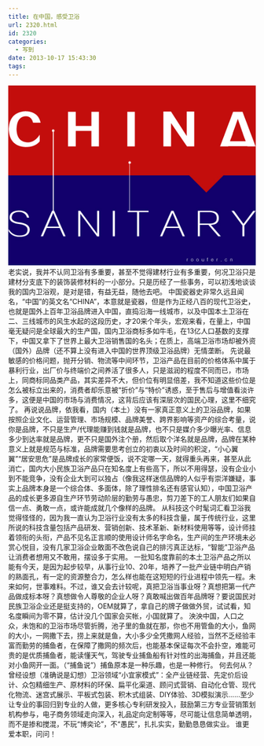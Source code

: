 ```yaml
---
title: 在中国，感受卫浴
url: 2320.html
id: 2320
categories:
  - 写到
date: 2013-10-17 15:43:30
tags:
---
```


[![](/images/uploads/2013/10/中国卫浴.jpg "中国卫浴")](/images/uploads/2013/10/中国卫浴.jpg)老实说，我并不认同卫浴有多重要，甚至不觉得建材行业有多重要，何况卫浴只是建材分支底下的装饰装修材料的一小部分。只是历经了一些事务，可以初浅地谈谈我的国内卫浴观，是对是错，有益无益，随他去吧。 中国瓷器史非常久远且闻名，“中国”的英文名“CHINA”，本意就是瓷器，但是作为正经八百的现代卫浴史，也就是国外上百年卫浴品牌进入中国，直捣沿海一线城市，以及中国本土卫浴在二、三线城市的风生水起的这段历史，才20来个年头，宏观来看，在量上，中国毫无疑问是全球最大的生产国，国内卫浴商标多如牛毛，在13亿人口基数的支撑下，中国又拿下了世界上最大卫浴销售国的名头；在质上，高端卫浴市场却被外资（国外）品牌（还不算上没有进入中国的世界顶级卫浴品牌）无情垄断。 先说最敏感的价格问题，抛开分销、物流等中间环节，卫浴产品在目前的价格体系中属于暴利行业，出厂价与终端价之间养活了很多人，只是滋润的程度不同而已，市场上，同商标同品类产品，其实差异不大，但价位有明显倍差，我不知道这些价位是怎么被标立出来的，消费者却乐意被“折价”与“特价”诱惑，至于售后与增值看淡许多，这便是中国的市场与消费情况，这背后应该有深层次的国民心理，这里不细究了。 再说说品牌，依我看，国内（本土）没有一家真正意义上的卫浴品牌，如果按照企业文化、运营管理、市场规模、品牌美誉、跨界影响等资产的综合考量，说你是品牌，不只是生产/代理能赚到钱就是品牌，也不只是媒介多少曝光率、信息多少到达率就是品牌，更不只是国外注个册，然后取个洋名就是品牌，品牌在某种意义上就是规范与标准，品牌需要思考创立的初衷以及时间的积淀，“小心翼翼”“居安思危”是品牌成长的家常便饭，说不定哪一天，就得重头再来，甚至从此消亡，国内大小民族卫浴产品只在知名度上有些高下，所以不用得瑟，没有企业小到不能竞争，没有企业大到可以独占（像我这样迷信品牌的人似乎有崇洋嫌疑，事实上品牌本身是一个综合体、多面体，除了理性排名还有感官认知），中国卫浴产品的成长更多源自生产环节劳动阶层的勤劳与愚忠，剪刀差下的工人朋友们如果自信一点、勇敢一点，或许能成就几个像样的品牌。 从科技这个时髦词汇看卫浴我觉得怪怪的，因为我一直认为卫浴行业没有太多的科技含量，属于传统行业，这里所说的科技含量包括产品研发、营销创新、技术革新、新材料使用等等，设计师挂着领衔的头衔，产品不见名正言顺的使用设计师名字命名，生产间的生产环境未必赏心悦目，没有几家卫浴企业敢面不改色说自己的排污真正达标，“智能”卫浴产品让消费者想用又不敢用，摆设多于实用。 一批知名度靠前的本土卫浴产品之所以能有今天，是因为起步较早，从事行业10、20年，培养了一批产业链中明白产销的熟面孔，有一定的资源整合力，怎么样也能在这短短的行业进程中领先一程。未来如何，世事难料。不过，谁又会去计较呢，真把卫浴当事业呀？真想把第一代产品做成标本呀？真想做令人尊敬的企业人呀？真敢喊出做百年品牌呀？要说国民对民族卫浴企业还是挺支持的，OEM就算了，拿自己的牌子做做外贸，试试看，知名度瞬间为零不算，估计没几个国家会买帐，小国就算了。 泱泱中国，人口之众，未饱和的卫浴市场尽管折腾，池子里的鱼就在那，你也不用管鱼的大小，鱼网的大小，一网撒下去，捞上来就是鱼，大小多少全凭撒网人经验，当然不乏经验丰富而勤劳的捕鱼者，在保障了撒网的频次后，也能基本保证每次不会扑空，难能可贵的是优质捕鱼者，能读懂天气，驾驶专业捕鱼船有针对性的出海捕鱼，并且还能对小鱼网开一面。（“捕鱼说”）捕鱼原本是一种乐趣，也是一种修行。 何去何从？曾经设想（准确说是幻想）卫浴领域“小宜家模式”：全产业链经营、先定价后设计、众包精细生产、原材料的环保、扁平化渠道、顾问式营销、自动化仓管、现代化物流、迷宫式展示、平板式包装、积木式组装、DIY体验、3D模拟演示……至少让专业的事回归到专业的人做，更多核心专利研发投入，鼓励第三方专业营销策划机构参与，电子商务领域走向深入，礼品定向定制等等，尽可能让信息简单透明，而不是掺和搅混，不玩“博奕论”，不“愚民”，扎扎实实，勤勤恳恳做实业。 谁更爱本职，问问！